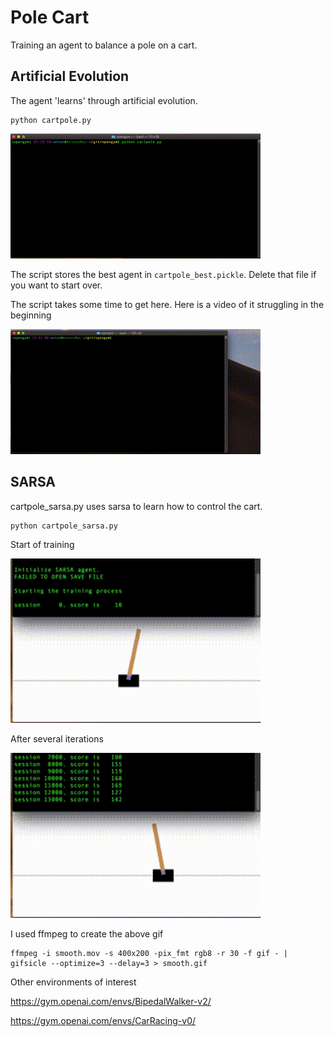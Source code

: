 # Pole Cart 

Training an agent to balance a pole on a cart.


## Artificial Evolution

The agent 'learns' through artificial evolution.
```
python cartpole.py
```

<img src="./pics/smooth.gif" alt="A trained agent" width="400"/>

The script stores the best agent in `cartpole_best.pickle`.  Delete that file if you want to start over.

The script takes some time to get here.  Here is a video of it struggling in the beginning

<img src="./pics/struggle.gif" alt="An untrained agent" width="400"/>


## SARSA

cartpole_sarsa.py uses sarsa to learn how to control the cart.
```
python cartpole_sarsa.py
```

Start of training

<img src="./pics/sarsa1.gif" alt="Sarsa training" width="400"/>

After several iterations

<img src="./pics/sarsa2.gif" alt="Sarsa training" width="400"/>




I used ffmpeg to create the above gif
```
ffmpeg -i smooth.mov -s 400x200 -pix_fmt rgb8 -r 30 -f gif - | gifsicle --optimize=3 --delay=3 > smooth.gif
```

Other environments of interest

https://gym.openai.com/envs/BipedalWalker-v2/

https://gym.openai.com/envs/CarRacing-v0/


